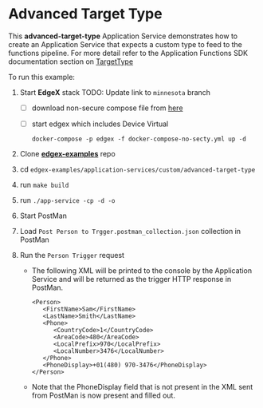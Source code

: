 # Advanced Target Type  

This **advanced-target-type** Application Service demonstrates how to create an Application Service that expects a custom type to feed to the functions pipeline. For more detail refer to the Application Functions SDK documentation section on [TargetType](https://docs.edgexfoundry.org/latest/microservices/application/AdvancedTopics/#target-type)

To run this example:

1. Start **EdgeX** stack
   TODO: Update link to `minnesota` branch
    - [ ] download non-secure compose file from [here](https://github.com/edgexfoundry/edgex-compose/blob/main/docker-compose-no-secty.yml)

    - [ ] start edgex which includes Device Virtual

        ```
        docker-compose -p edgex -f docker-compose-no-secty.yml up -d
        ```

1.  Clone **[edgex-examples](https://github.com/edgexfoundry/edgex-examples)** repo

2. cd `edgex-examples/application-services/custom/advanced-target-type`

3. run `make build`

4. run `./app-service -cp -d -o`

5. Start PostMan

6. Load `Post Person to Trgger.postman_collection.json` collection in PostMan

7. Run the `Person Trigger` request

   - The following XML will be printed to the console by the Application Service and will be returned as the trigger HTTP response in PostMan.

     ```
     <Person>
        <FirstName>Sam</FirstName>
        <LastName>Smith</LastName>
        <Phone>
           <CountryCode>1</CountryCode>
           <AreaCode>480</AreaCode>
           <LocalPrefix>970</LocalPrefix>
           <LocalNumber>3476</LocalNumber>
        </Phone>
        <PhoneDisplay>+01(480) 970-3476</PhoneDisplay>
     </Person>
     ```

   - Note that the PhoneDisplay field that is not present in the XML sent from PostMan is now present and filled out.

